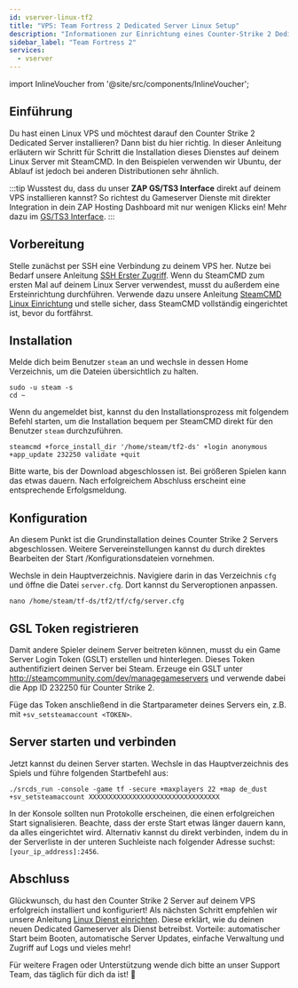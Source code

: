 ```yaml
---
id: vserver-linux-tf2
title: "VPS: Team Fortress 2 Dedicated Server Linux Setup"
description: "Informationen zur Einrichtung eines Counter-Strike 2 Dedicated Servers auf einem Linux VPS von ZAP Hosting – ZAP Hosting.com Dokumentation"
sidebar_label: "Team Fortress 2"
services:
  - vserver
---
```


import InlineVoucher from '@site/src/components/InlineVoucher';

## Einführung
Du hast einen Linux VPS und möchtest darauf den Counter Strike 2 Dedicated Server installieren? Dann bist du hier richtig. In dieser Anleitung erläutern wir Schritt für Schritt die Installation dieses Dienstes auf deinem Linux Server mit SteamCMD. In den Beispielen verwenden wir Ubuntu, der Ablauf ist jedoch bei anderen Distributionen sehr ähnlich.

:::tip
Wusstest du, dass du unser **ZAP GS/TS3 Interface** direkt auf deinem VPS installieren kannst? So richtest du Gameserver Dienste mit direkter Integration in dein ZAP Hosting Dashboard mit nur wenigen Klicks ein! Mehr dazu im [GS/TS3 Interface](vserver-linux-gs-interface.md).
:::

<InlineVoucher />

## Vorbereitung

Stelle zunächst per SSH eine Verbindung zu deinem VPS her. Nutze bei Bedarf unsere Anleitung [SSH Erster Zugriff](vserver-linux-ssh.md). Wenn du SteamCMD zum ersten Mal auf deinem Linux Server verwendest, musst du außerdem eine Ersteinrichtung durchführen. Verwende dazu unsere Anleitung [SteamCMD Linux Einrichtung](vserver-linux-steamcmd.md) und stelle sicher, dass SteamCMD vollständig eingerichtet ist, bevor du fortfährst.

## Installation

Melde dich beim Benutzer `steam` an und wechsle in dessen Home Verzeichnis, um die Dateien übersichtlich zu halten.
```
sudo -u steam -s
cd ~
```

Wenn du angemeldet bist, kannst du den Installationsprozess mit folgendem Befehl starten, um die Installation bequem per SteamCMD direkt für den Benutzer `steam` durchzuführen.
```
steamcmd +force_install_dir '/home/steam/tf2-ds' +login anonymous +app_update 232250 validate +quit
```

Bitte warte, bis der Download abgeschlossen ist. Bei größeren Spielen kann das etwas dauern. Nach erfolgreichem Abschluss erscheint eine entsprechende Erfolgsmeldung.

## Konfiguration

An diesem Punkt ist die Grundinstallation deines Counter Strike 2 Servers abgeschlossen. Weitere Servereinstellungen kannst du durch direktes Bearbeiten der Start /Konfigurationsdateien vornehmen.

Wechsle in dein Hauptverzeichnis. Navigiere darin in das Verzeichnis `cfg` und öffne die Datei `server.cfg`. Dort kannst du Serveroptionen anpassen.
```
nano /home/steam/tf-ds/tf2/tf/cfg/server.cfg
```

## GSL Token registrieren

Damit andere Spieler deinem Server beitreten können, musst du ein Game Server Login Token (GSLT) erstellen und hinterlegen. Dieses Token authentifiziert deinen Server bei Steam. Erzeuge ein GSLT unter http://steamcommunity.com/dev/managegameservers und verwende dabei die App ID 232250 für Counter Strike 2.

Füge das Token anschließend in die Startparameter deines Servers ein, z.B. mit `+sv_setsteamaccount <TOKEN>`.

## Server starten und verbinden

Jetzt kannst du deinen Server starten. Wechsle in das Hauptverzeichnis des Spiels und führe folgenden Startbefehl aus:
```
./srcds_run -console -game tf -secure +maxplayers 22 +map de_dust +sv_setsteamaccount XXXXXXXXXXXXXXXXXXXXXXXXXXXXXXXXX
```

In der Konsole sollten nun Protokolle erscheinen, die einen erfolgreichen Start signalisieren. Beachte, dass der erste Start etwas länger dauern kann, da alles eingerichtet wird. Alternativ kannst du direkt verbinden, indem du in der Serverliste in der unteren Suchleiste nach folgender Adresse suchst: `[your_ip_address]:2456`.

## Abschluss

Glückwunsch, du hast den Counter Strike 2 Server auf deinem VPS erfolgreich installiert und konfiguriert! Als nächsten Schritt empfehlen wir unsere Anleitung [Linux Dienst einrichten](vserver-linux-create-gameservice.md). Diese erklärt, wie du deinen neuen Dedicated Gameserver als Dienst betreibst. Vorteile: automatischer Start beim Booten, automatische Server Updates, einfache Verwaltung und Zugriff auf Logs und vieles mehr!

Für weitere Fragen oder Unterstützung wende dich bitte an unser Support Team, das täglich für dich da ist! 🙂

<InlineVoucher />
